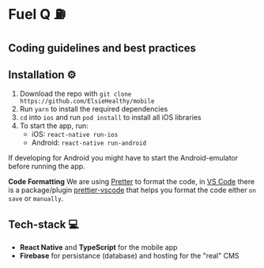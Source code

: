 # Fuel Q ⛽️

## Coding guidelines and best practices

## Installation ⚙️

1. Download the repo with `git clone https://github.com/ElsieHealthy/mobile`
2. Run `yarn` to install the required dependencies
3. `cd` into `ios` and run `pod install` to install all iOS libraries
4. To start the app, run:
   - iOS: `react-native run-ios`
   - Android: `react-native run-android`

If developing for Android you might have to start the Android-emulator before running the app.

**Code Formatting**
We are using [Pretter](https://prettier.io/) to format the code, in [VS Code](https://code.visualstudio.com/) there is a package/plugin [prettier-vscode](https://marketplace.visualstudio.com/items?itemName=esbenp.prettier-vscode) that helps you format the code either `on save` or `manually`.

## Tech-stack 💻

- **React Native** and **TypeScript** for the mobile app
- **Firebase** for persistance (database) and hosting for the "real" CMS
